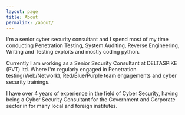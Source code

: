 ```yaml
---
layout: page
title: About
permalink: /about/
---
```


I'm a senior cyber security consultant and I spend most of my time conducting Penetration Testing, System Auditing, Reverse Engineering, Writing and Testing exploits and mostly coding python.

Currently I am working as a Senior Security Consultant at DELTASPIKE (PVT) ltd. Where I'm regularly engaged in Penetration testing(Web/Network), Red/Blue/Purple team engagements and cyber security trainings.

I have over 4 years of experience in the field of Cyber Security, having being a Cyber Security Consultant for the Government and Corporate sector in for many local and foreign institutes.
